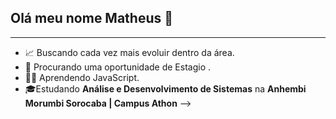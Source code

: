 ## Olá meu nome Matheus 👋

<hr>

- 📈 Buscando cada vez mais evoluir dentro da área.
- 🌱 Procurando uma oportunidade de Estagio .
- 👨‍💻 Aprendendo JavaScript.
- 🎓Estudando <strong>Análise e Desenvolvimento de Sistemas</strong> na <strong>Anhembi Morumbi Sorocaba | Campus Athon</strong>
-->
